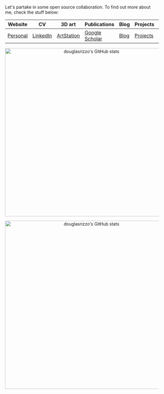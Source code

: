 Let's partake in some open source collaboration. To find out more about me, check the stuff below:

| Website | CV | 3D art | Publications | Blog | Projects | Videos |
|---------|----|--------|--------------|------|----------|--------|
| [Personal](https://douglasrizzo.com.br) | [LinkedIn](https://www.linkedin.com/in/douglasrizzo) | [ArtStation](https://www.artstation.com/tetamusha) | [Google Scholar](https://scholar.google.com/citations?user=V30JReAAAAAJ) | [Blog](https://douglasrizzo.com.br/blog) | [Projects](https://douglasrizzo.com.br/projects) | [YouTube](https://www.youtube.com/user/Tetamusha) |

<p align="center"><a href="#"><img width="550px" src="https://github-readme-stats.vercel.app/api/top-langs?username=douglasrizzo&layout=compact&langs_count=20&hide_border=true&theme=merko&exclude_repo=adroit_fruit_detection,JINT2020-ball-detection,check_digits,marlo_experiments,dl_udacity,hashtests,transistores,ml_coursera,douglasrizzo.github.io" alt="douglasrizzo's GitHub stats"/> </a></p>
<p align="center"><a href="#"><img width="550px" src="https://github-readme-stats.vercel.app/api?username=douglasrizzo&show_icons=true&count_private=true&hide_border=true&include_all_commits=true&theme=merko" alt="douglasrizzo's GitHub stats"/>
</a></p>
